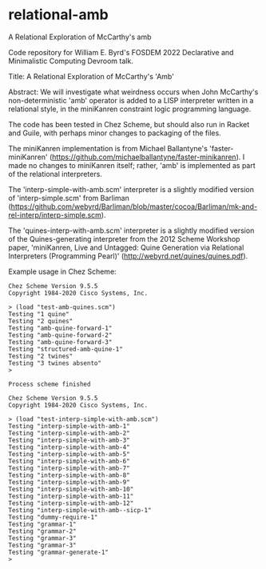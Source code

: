 # relational-amb

A Relational Exploration of McCarthy's amb

Code repository for William E. Byrd's FOSDEM 2022 Declarative and Minimalistic Computing Devroom talk.

Title:
A Relational Exploration of McCarthy's 'Amb'

Abstract:
We will investigate what weirdness occurs when John McCarthy's non-deterministic 'amb' operator is added to a LISP interpreter written in a relational style, in the miniKanren constraint logic programming language.

The code has been tested in Chez Scheme, but should also run in Racket and Guile, with perhaps minor changes to packaging of the files.

The miniKanren implementation is from Michael Ballantyne's 'faster-miniKanren' (https://github.com/michaelballantyne/faster-minikanren).  I made no changes to miniKanren itself; rather, 'amb' is implemented as part of the relational interpreters.

The 'interp-simple-with-amb.scm' interpreter is a slightly modified version of 'interp-simple.scm' from Barliman (https://github.com/webyrd/Barliman/blob/master/cocoa/Barliman/mk-and-rel-interp/interp-simple.scm).

The 'quines-interp-with-amb.scm' interpreter is a slightly modified version of the Quines-generating interpreter from the 2012 Scheme Workshop paper, 'miniKanren, Live and Untagged: Quine Generation via Relational Interpreters (Programming Pearl)' (http://webyrd.net/quines/quines.pdf).

Example usage in Chez Scheme:

```
Chez Scheme Version 9.5.5
Copyright 1984-2020 Cisco Systems, Inc.

> (load "test-amb-quines.scm")
Testing "1 quine"
Testing "2 quines"
Testing "amb-quine-forward-1"
Testing "amb-quine-forward-2"
Testing "amb-quine-forward-3"
Testing "structured-amb-quine-1"
Testing "2 twines"
Testing "3 twines absento"
> 

Process scheme finished
```

```
Chez Scheme Version 9.5.5
Copyright 1984-2020 Cisco Systems, Inc.

> (load "test-interp-simple-with-amb.scm")
Testing "interp-simple-with-amb-1"
Testing "interp-simple-with-amb-2"
Testing "interp-simple-with-amb-3"
Testing "interp-simple-with-amb-4"
Testing "interp-simple-with-amb-5"
Testing "interp-simple-with-amb-6"
Testing "interp-simple-with-amb-7"
Testing "interp-simple-with-amb-8"
Testing "interp-simple-with-amb-9"
Testing "interp-simple-with-amb-10"
Testing "interp-simple-with-amb-11"
Testing "interp-simple-with-amb-12"
Testing "interp-simple-with-amb--sicp-1"
Testing "dummy-require-1"
Testing "grammar-1"
Testing "grammar-2"
Testing "grammar-3"
Testing "grammar-3"
Testing "grammar-generate-1"
>
```